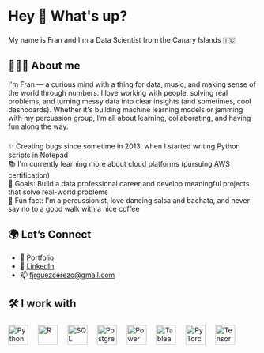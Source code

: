<h1 align="left">Hey 👋 What's up?</h1>

###

<p align="left">My name is Fran and I'm a Data Scientist from the Canary Islands 🇮🇨</p>

###

<h2 align="left">👨🏽‍💻 About me</h2>

<p align="left">
I'm Fran — a curious mind with a thing for data, music, and making sense of the world through numbers.  
I love working with people, solving real problems, and turning messy data into clear insights (and sometimes, cool dashboards).  
Whether it's building machine learning models or jamming with my percussion group, I’m all about learning, collaborating, and having fun along the way.
</p>

###

<p align="left">
✨ Creating bugs since sometime in 2013, when I started writing Python scripts in Notepad<br>
📚 I'm currently learning more about cloud platforms (pursuing AWS certification)<br>
🎯 Goals: Build a data professional career and develop meaningful projects that solve real-world problems<br>
🎲 Fun fact: I'm a percussionist, love dancing salsa and bachata, and never say no to a good walk with a nice coffee
</p>

###

<h2 align="left">🌍 Let’s Connect</h2>
<p align="left">
  
- 🔗 [Portfolio](https://franrguezcer.github.io/portfolio)  
- 💼 [LinkedIn](https://www.linkedin.com/in/franciscojoserodriguezcerezo/)  
- 📫 fjrguezcerezo@gmail.com
</p>

###

<h2 align="left">🛠️ I work with</h2>

###

<div align="left">
  <!-- Python & R -->
  <img src="https://cdn.jsdelivr.net/gh/devicons/devicon/icons/python/python-original.svg" height="40" alt="Python" />
  <img width="12" />
  <img src="https://cdn.jsdelivr.net/gh/devicons/devicon/icons/r/r-original.svg" height="40" alt="R" />
  <img width="12" />

  <!-- SQL -->
  <img src="https://cdn.jsdelivr.net/gh/devicons/devicon/icons/mysql/mysql-original.svg" height="40" alt="SQL" />
  <img width="12" />
  <img src="https://cdn.jsdelivr.net/gh/devicons/devicon/icons/postgresql/postgresql-original.svg" height="40" alt="PostgreSQL" />
  <img width="12" />

  <!-- BI Tools -->
  <img src="https://upload.wikimedia.org/wikipedia/commons/c/cf/New_Power_BI_Logo.svg" height="40" alt="Power BI" />
  <img width="12" />
  <img src="https://upload.wikimedia.org/wikipedia/commons/4/4b/Tableau_Logo.png" height="40" alt="Tableau" />
  <img width="12" />

  <!-- ML Frameworks -->
  <img src="https://upload.wikimedia.org/wikipedia/commons/1/10/PyTorch_logo_icon.svg" height="40" alt="PyTorch" />
  <img width="12" />
  <img src="https://upload.wikimedia.org/wikipedia/commons/2/2d/Tensorflow_logo.svg" height="40" alt="TensorFlow" />
</div>

